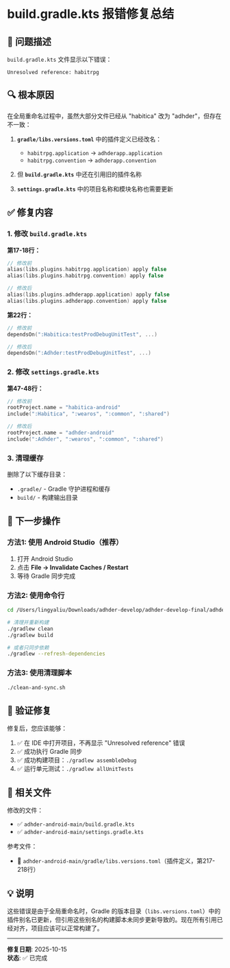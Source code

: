 # build.gradle.kts 报错修复总结

## 🐛 问题描述

`build.gradle.kts` 文件显示以下错误：
```
Unresolved reference: habitrpg
```

## 🔍 根本原因

在全局重命名过程中，虽然大部分文件已经从 "habitica" 改为 "adhder"，但存在不一致：

1. **`gradle/libs.versions.toml`** 中的插件定义已经改名：
   - `habitrpg.application` → `adhderapp.application`
   - `habitrpg.convention` → `adhderapp.convention`

2. 但 **`build.gradle.kts`** 中还在引用旧的插件名称

3. **`settings.gradle.kts`** 中的项目名称和模块名称也需要更新

## ✅ 修复内容

### 1. 修改 `build.gradle.kts`

**第17-18行：**
```kotlin
// 修改前
alias(libs.plugins.habitrpg.application) apply false
alias(libs.plugins.habitrpg.convention) apply false

// 修改后
alias(libs.plugins.adhderapp.application) apply false
alias(libs.plugins.adhderapp.convention) apply false
```

**第22行：**
```kotlin
// 修改前
dependsOn(":Habitica:testProdDebugUnitTest", ...)

// 修改后
dependsOn(":Adhder:testProdDebugUnitTest", ...)
```

### 2. 修改 `settings.gradle.kts`

**第47-48行：**
```kotlin
// 修改前
rootProject.name = "habitica-android"
include(":Habitica", ":wearos", ":common", ":shared")

// 修改后
rootProject.name = "adhder-android"
include(":Adhder", ":wearos", ":common", ":shared")
```

### 3. 清理缓存

删除了以下缓存目录：
- `.gradle/` - Gradle 守护进程和缓存
- `build/` - 构建输出目录

## 🚀 下一步操作

### 方法1: 使用 Android Studio（推荐）

1. 打开 Android Studio
2. 点击 **File → Invalidate Caches / Restart**
3. 等待 Gradle 同步完成

### 方法2: 使用命令行

```bash
cd /Users/lingyaliu/Downloads/adhder-develop/adhder-develop-final/adhder-android-main

# 清理并重新构建
./gradlew clean
./gradlew build

# 或者只同步依赖
./gradlew --refresh-dependencies
```

### 方法3: 使用清理脚本

```bash
./clean-and-sync.sh
```

## 📝 验证修复

修复后，您应该能够：

1. ✅ 在 IDE 中打开项目，不再显示 "Unresolved reference" 错误
2. ✅ 成功执行 Gradle 同步
3. ✅ 成功构建项目：`./gradlew assembleDebug`
4. ✅ 运行单元测试：`./gradlew allUnitTests`

## 🔗 相关文件

修改的文件：
- ✅ `adhder-android-main/build.gradle.kts`
- ✅ `adhder-android-main/settings.gradle.kts`

参考文件：
- 📖 `adhder-android-main/gradle/libs.versions.toml`（插件定义，第217-218行）

## 💡 说明

这些错误是由于全局重命名时，Gradle 的版本目录（`libs.versions.toml`）中的插件别名已更新，但引用这些别名的构建脚本未同步更新导致的。现在所有引用已经对齐，项目应该可以正常构建了。

---

**修复日期**: 2025-10-15  
**状态**: ✅ 已完成

